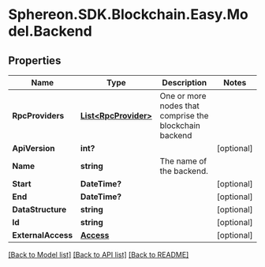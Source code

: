 # Sphereon.SDK.Blockchain.Easy.Model.Backend
## Properties

Name | Type | Description | Notes
------------ | ------------- | ------------- | -------------
**RpcProviders** | [**List&lt;RpcProvider&gt;**](RpcProvider.md) | One or more nodes that comprise the blockchain backend | 
**ApiVersion** | **int?** |  | [optional] 
**Name** | **string** | The name of the backend. | 
**Start** | **DateTime?** |  | [optional] 
**End** | **DateTime?** |  | [optional] 
**DataStructure** | **string** |  | [optional] 
**Id** | **string** |  | [optional] 
**ExternalAccess** | [**Access**](Access.md) |  | [optional] 

[[Back to Model list]](../README.md#documentation-for-models) [[Back to API list]](../README.md#documentation-for-api-endpoints) [[Back to README]](../README.md)

